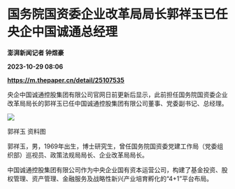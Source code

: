 # 国务院国资委企业改革局局长郭祥玉已任央企中国诚通总经理
**澎湃新闻记者 钟煜豪**

**2023-10-29 08:06**

**https://m.thepaper.cn/detail/25107535**

央企中国诚通控股集团有限公司官网日前更新后显示，此前担任国务院国资委企业改革局局长的郭祥玉已任中国诚通控股集团有限公司董事、党委副书记、总经理。

![](https://imagecloud.thepaper.cn/thepaper/image/276/131/229.jpg)

郭祥玉 资料图

郭祥玉，男，1969年出生，博士研究生，曾任国务院国资委党建工作局（党委组织部）巡视员、政策法规局局长、企业改革局局长。

中国诚通控股集团有限公司作为中央企业国有资本运营公司，构建了基金投资、股权管理、资产管理、金融服务及战略性新兴产业培育孵化的“4+1”平台布局。